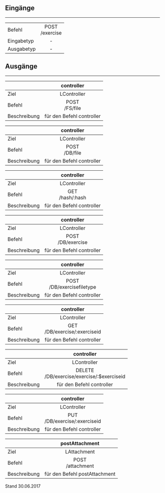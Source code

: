 <!--
  - @file de.md
  -
  - @license http://www.gnu.org/licenses/gpl-3.0.html GPL version 3
  -
  - @package OSTEPU (https://github.com/ostepu/ostepu-core)
  - @since -
  -
  - @author Till Uhlig <till.uhlig@student.uni-halle.de>
  - @date 2017
  -
 -->

## Eingänge
---------------

|||
| :----------- |:-----: |
|Befehl| POST<br>/exercise|
|Eingabetyp| -|
|Ausgabetyp| -|


## Ausgänge
---------------

||controller|
| :----------- |:-----: |
|Ziel| LController|
|Befehl| POST<br>/FS/file|
|Beschreibung| für den Befehl controller|

||controller|
| :----------- |:-----: |
|Ziel| LController|
|Befehl| POST<br>/DB/file|
|Beschreibung| für den Befehl controller|

||controller|
| :----------- |:-----: |
|Ziel| LController|
|Befehl| GET<br>/hash/:hash|
|Beschreibung| für den Befehl controller|

||controller|
| :----------- |:-----: |
|Ziel| LController|
|Befehl| POST<br>/DB/exercise|
|Beschreibung| für den Befehl controller|

||controller|
| :----------- |:-----: |
|Ziel| LController|
|Befehl| POST<br>/DB/exercisefiletype|
|Beschreibung| für den Befehl controller|

||controller|
| :----------- |:-----: |
|Ziel| LController|
|Befehl| GET<br>/DB/exercise/:exerciseid|
|Beschreibung| für den Befehl controller|

||controller|
| :----------- |:-----: |
|Ziel| LController|
|Befehl| DELETE<br>/DB/exercise/exercise/:$exerciseid|
|Beschreibung| für den Befehl controller|

||controller|
| :----------- |:-----: |
|Ziel| LController|
|Befehl| PUT<br>/DB/exercise/:exerciseid|
|Beschreibung| für den Befehl controller|

||postAttachment|
| :----------- |:-----: |
|Ziel| LAttachment|
|Befehl| POST<br>/attachment|
|Beschreibung| für den Befehl postAttachment|


Stand 30.06.2017
